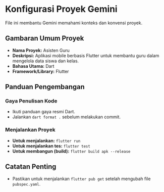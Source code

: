 # Konfigurasi Proyek Gemini

File ini membantu Gemini memahami konteks dan konvensi proyek.

## Gambaran Umum Proyek

*   **Nama Proyek:** Asisten Guru
*   **Deskripsi:** Aplikasi mobile berbasis Flutter untuk membantu guru dalam mengelola data siswa dan kelas.
*   **Bahasa Utama:** Dart
*   **Framework/Library:** Flutter

## Panduan Pengembangan

### Gaya Penulisan Kode
*   Ikuti panduan gaya resmi Dart.
*   Jalankan `dart format .` sebelum melakukan commit.

### Menjalankan Proyek
*   **Untuk menjalankan:** `flutter run`
*   **Untuk menjalankan tes:** `flutter test`
*   **Untuk membangun (build):** `flutter build apk --release`

## Catatan Penting
*   Pastikan untuk menjalankan `flutter pub get` setelah mengubah file `pubspec.yaml`.
